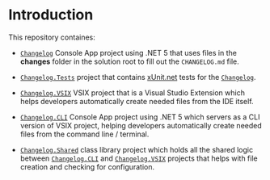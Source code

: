 # Introduction 

This repository containes:
+ [`Changelog`](../Enterwell.CI.Changelog) Console App project using .NET 5 that uses files in the **changes** folder in the solution root to fill out the `CHANGELOG.md` file.

+ [`Changelog.Tests`](../Enterwell.CI.Changelog.Tests) project that contains [xUnit.net](https://xunit.net/) tests for the [`Changelog`](../Enterwell.CI.Changelog).

+ [`Changelog.VSIX`](../Enterwell.CI.Changelog.VSIX) VSIX project that is a Visual Studio Extension which helps developers automatically create needed files from the IDE itself.

+ [`Changelog.CLI`](../Enterwell.CI.Changelog.CLI) Console App project using .NET 5 which servers as a CLI version of VSIX project, helping developers automatically create needed files from the command line / terminal.

+ [`Changelog.Shared`](../Enterwell.CI.Changelog.Shared) class library project which holds all the shared logic between [`Changelog.CLI`](../Enterwell.CI.Changelog.CLI) and [`Changelog.VSIX`](../Enterwell.CI.Changelog.VSIX) projects that helps with file creation and checking for configuration.